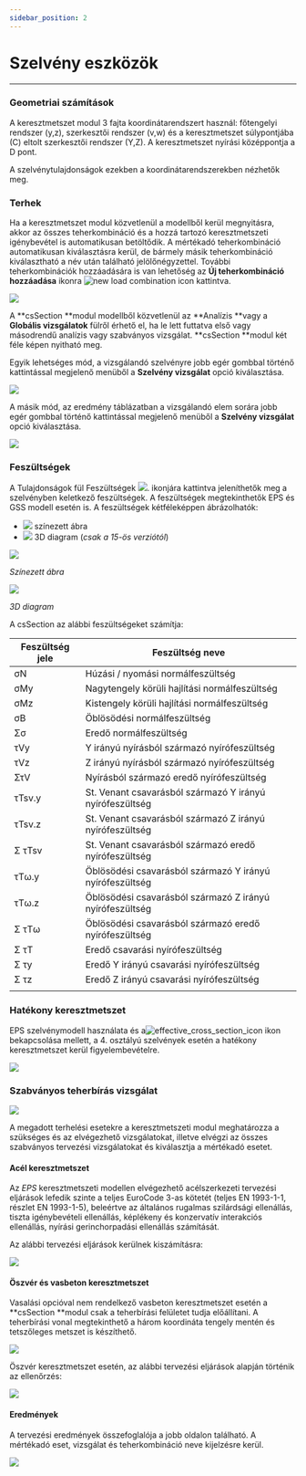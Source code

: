 ```yaml
---
sidebar_position: 2
---
```

# Szelvény eszközök
---
<!-- wp:heading {"level":3} -->

### Geometriai számítások

<!-- /wp:heading -->

<!-- wp:paragraph {"align":"justify"} -->

A keresztmetszet modul 3 fajta koordinátarendszert használ: főtengelyi rendszer (y,z), szerkesztői rendszer (v,w) és a keresztmetszet súlypontjába (C) eltolt szerkesztői rendszer (Y,Z). A keresztmetszet nyírási középpontja a D pont.

<!-- /wp:paragraph -->

<!-- wp:paragraph -->

A szelvénytulajdonságok ezekben a koordinátarendszerekben nézhetők meg.

<!-- /wp:paragraph -->

<!-- wp:spacer -->

<!-- /wp:spacer -->

<!-- wp:heading {"level":3} -->

### Terhek

<!-- /wp:heading -->

<!-- wp:paragraph {"align":"justify"} -->

Ha a keresztmetszet modul közvetlenül a modellből kerül megnyitásra, akkor az összes teherkombináció és a hozzá tartozó keresztmetszeti igénybevétel is automatikusan betöltődik. A mértékadó teherkombináció automatikusan kiválasztásra kerül, de bármely másik teherkombináció kiválasztható a név után található jelölőnégyzettel. További teherkombinációk hozzáadására is van lehetőség az **Új teherkombináció hozzáadása** ikonra ![new load combination icon](./img/wp-content-uploads-2021-04-section_new_load_combination_icon.png) kattintva.

<!-- /wp:paragraph -->

<!-- wp:image {"id":6623,"sizeSlug":"large","linkDestination":"media"} -->

[![](./img/wp-content-uploads-2021-04-section_new_load_combination_table-1024x121.png)](https://consteelsoftware.com/wp-content/uploads/2021/04/section_new_load_combination_table.png)

<!-- /wp:image -->

<!-- wp:spacer {"height":"50px","editorskit":{"devices":false,"desktop":true,"tablet":true,"mobile":true,"loggedin":true,"loggedout":true,"acf_visibility":"","acf_field":"","acf_condition":"","acf_value":"","migrated":false,"unit_test":false},"editorskit_typography":{"name":"","family":"","weight":""},"extUtilities":[]} -->

<!-- /wp:spacer -->

<!-- wp:paragraph -->

A **csSection **modul modellből közvetlenül az **Analízis **vagy a **Globális vizsgálatok** fülről érhető el, ha le lett futtatva első vagy másodrendű analízis vagy szabványos vizsgálat. **csSection **modul két féle képen nyitható meg.

<!-- /wp:paragraph -->

<!-- wp:columns -->

<!-- wp:column -->

<!-- wp:paragraph {"align":"justify"} -->

Egyik lehetséges mód, a vizsgálandó szelvényre jobb egér gombbal történő kattintással megjelenő menüből a **Szelvény vizsgálat** opció kiválasztása.

<!-- /wp:paragraph -->

<!-- wp:image {"align":"center","id":37520,"width":252,"height":202,"sizeSlug":"full","linkDestination":"media","className":"is-style-editorskit-rounded"} -->

[![](https://consteelsoftware.com/wp-content/uploads/2022/06/scr_szelvenyvizsgalat_1.png)](./img/wp-content-uploads-2022-06-scr_szelvenyvizsgalat_1.png)

<!-- /wp:image -->

<!-- /wp:column -->

<!-- wp:column -->

<!-- wp:paragraph {"align":"justify"} -->

A másik mód, az eredmény táblázatban a vizsgálandó elem sorára jobb egér gombbal történő kattintással megjelenő menüből a **Szelvény vizsgálat** opció kiválasztása.

<!-- /wp:paragraph -->

<!-- wp:image {"align":"center","id":37512,"sizeSlug":"full","linkDestination":"media","className":"is-style-editorskit-rounded"} -->

[![](https://consteelsoftware.com/wp-content/uploads/2022/06/scr_szelvenyvizsgalat_2.png)](./img/wp-content-uploads-2022-06-scr_szelvenyvizsgalat_2.png)

<!-- /wp:image -->

<!-- /wp:column -->

<!-- /wp:columns -->

<!-- wp:spacer -->

<!-- /wp:spacer -->

<!-- wp:heading {"level":3} -->

### Feszültségek

<!-- /wp:heading -->

<!-- wp:paragraph {"align":"justify"} -->

A Tulajdonságok fül Feszültségek ![](./img/wp-content-uploads-2021-04-cmd_sectmod_stresses.png). ikonjára kattintva jeleníthetők meg a szelvényben keletkező feszültségek. A feszültségek megtekinthetők EPS és GSS modell esetén is. A feszültségek kétféleképpen ábrázolhatók:

<!-- /wp:paragraph -->

<!-- wp:list -->

- ![](./img/wp-content-uploads-2021-04-cmd_sectmod_stress.png) színezett ábra
- ![](./img/wp-content-uploads-2021-04-cmd_sectmod_stress3D.png) 3D diagram (_csak a 15-ös verziótól_)

<!-- /wp:list -->

<!-- wp:columns -->

<!-- wp:column -->

<!-- wp:image {"id":22552,"sizeSlug":"large","linkDestination":"none"} -->

![](./img/wp-content-uploads-2021-07-scr_stress_colfig.png)

_Színezett ábra_

<!-- /wp:image -->

<!-- /wp:column -->

<!-- wp:column -->

<!-- wp:image {"id":22558,"sizeSlug":"large","linkDestination":"none"} -->

![](./img/wp-content-uploads-2021-07-scr_stress_3Ddiag.png)

_3D diagram_

<!-- /wp:image -->

<!-- /wp:column -->

<!-- /wp:columns -->

<!-- wp:paragraph {"align":"justify"} -->

A csSection az alábbi feszültségeket számítja:

<!-- /wp:paragraph -->

<!-- wp:table {"hasFixedLayout":true,"align":"center","className":"is-style-stripes"} -->

| Feszültség jele | Feszültség neve                                          |
| --------------- | -------------------------------------------------------- |
| σN              | Húzási / nyomási normálfeszültség                        |
| σMy             | Nagytengely körüli hajlítási normálfeszültség            |
| σMz             | Kistengely körüli hajlítási normálfeszültség             |
| σB              | Öblösödési normálfeszültség                              |
| Σσ              | Eredő normálfeszültség                                   |
| τVy             | Y irányú nyírásból származó nyírófeszültség              |
| τVz             | Z irányú nyírásból származó nyírófeszültség              |
| ΣτV             | Nyírásból származó eredő nyírófeszültség                 |
| τTsv.y          | St. Venant csavarásból származó Y irányú nyírófeszültség |
| τTsv.z          | St. Venant csavarásból származó Z irányú nyírófeszültség |
| Σ τTsv          | St. Venant csavarásból származó eredő nyírófeszültség    |
| τTω.y           | Öblösödési csavarásból származó Y irányú nyírófeszültség |
| τTω.z           | Öblösödési csavarásból származó Z irányú nyírófeszültség |
| Σ τTω           | Öblösödési csavarásból származó eredő nyírófeszültség    |
| Σ τT            | Eredő csavarási nyírófeszültség                          |
| Σ τy            | Eredő Y irányú csavarási nyírófeszültség                 |
| Σ τz            | Eredő Z irányú csavarási nyírófeszültség                 |
|                 |                                                          |

<!-- /wp:table -->

<!-- wp:spacer -->

<!-- /wp:spacer -->

<!-- wp:heading {"level":3} -->

### Hatékony keresztmetszet

<!-- /wp:heading -->

<!-- wp:paragraph {"align":"justify"} -->

EPS szelvénymodell használata és a![effective_cross_section_icon](./img/wp-content-uploads-2021-04-effective_cross_section_icon-e1617795855116.png) ikon bekapcsolása mellett, a 4. osztályú szelvények esetén a hatékony keresztmetszet kerül figyelembevételre.

<!-- /wp:paragraph -->

<!-- wp:image {"align":"center","id":6710,"width":233,"height":233,"sizeSlug":"large","linkDestination":"media"} -->

[![](https://consteelsoftware.com/wp-content/uploads/2021/04/effective_cross_section_img.png)](./img/wp-content-uploads-2021-04-effective_cross_section_img.png)

<!-- /wp:image -->

<!-- wp:spacer -->

<!-- /wp:spacer -->

<!-- wp:heading {"level":3} -->

### Szabványos teherbírás vizsgálat

<!-- /wp:heading -->

<!-- wp:image {"align":"center","id":37504,"width":278,"height":49,"sizeSlug":"full","linkDestination":"media","className":"is-style-editorskit-rounded"} -->

[![](https://consteelsoftware.com/wp-content/uploads/2022/06/scr_szelvenyvizsgalat_szabv_teherbiras.png)](./img/wp-content-uploads-2022-06-scr_szelvenyvizsgalat_szabv_teherbiras.png)

<!-- /wp:image -->

<!-- wp:paragraph {"align":"justify"} -->

A megadott terhelési esetekre a keresztmetszeti modul meghatározza a szükséges és az elvégezhető vizsgálatokat, illetve elvégzi az összes szabványos tervezési vizsgálatokat és kiválasztja a mértékadó esetet.

<!-- /wp:paragraph -->

<!-- wp:heading {"level":4} -->

#### Acél keresztmetszet

<!-- /wp:heading -->

<!-- wp:paragraph {"align":"justify"} -->

Az _EPS_ keresztmetszeti modellen elvégezhető acélszerkezeti tervezési eljárások lefedik szinte a teljes EuroCode 3-as kötetét (teljes EN 1993-1-1, részlet EN 1993-1-5), beleértve az általános rugalmas szilárdsági ellenállás, tiszta igénybevételi ellenállás, képlékeny és konzervatív interakciós ellenállás, nyírási gerinchorpadási ellenállás számítását.

<!-- /wp:paragraph -->

<!-- wp:paragraph -->

Az alábbi tervezési eljárások kerülnek kiszámításra:

<!-- /wp:paragraph -->

<!-- wp:image {"align":"center","id":37532,"sizeSlug":"large","linkDestination":"media","className":"is-style-editorskit-rounded"} -->

[![](./img/wp-content-uploads-2022-06-tabl_szelveny_vizsgalatok_acel-367x1024.png)](https://consteelsoftware.com/wp-content/uploads/2022/06/tabl_szelveny_vizsgalatok_acel.png)

<!-- /wp:image -->

<!-- wp:spacer -->

<!-- /wp:spacer -->

<!-- wp:heading {"level":4} -->

#### Öszvér és vasbeton keresztmetszet

<!-- /wp:heading -->

<!-- wp:paragraph {"align":"justify"} -->

Vasalási opcióval nem rendelkező vasbeton keresztmetszet esetén a **csSection **modul csak a teherbírási felületet tudja előállítani. A teherbírási vonal megtekinthető a három koordináta tengely mentén és tetszőleges metszet is készíthető.

<!-- /wp:paragraph -->

<!-- wp:image {"align":"center","id":37496,"width":748,"height":377,"sizeSlug":"full","linkDestination":"media","className":"is-style-editorskit-rounded"} -->

[![](https://consteelsoftware.com/wp-content/uploads/2022/06/scr_szelvenyvizsgalat_teherbiras_felulet.png)](./img/wp-content-uploads-2022-06-scr_szelvenyvizsgalat_teherbiras_felulet.png)

<!-- /wp:image -->

<!-- wp:paragraph -->

Öszvér keresztmetszet esetén, az alábbi tervezési eljárások alapján történik az ellenőrzés:

<!-- /wp:paragraph -->

<!-- wp:image {"align":"center","id":37544,"width":448,"height":373,"sizeSlug":"full","linkDestination":"media","className":"is-style-editorskit-rounded"} -->

[![](https://consteelsoftware.com/wp-content/uploads/2022/06/tabl_szelveny_vizsgalatok_oszver.png)](./img/wp-content-uploads-2022-06-tabl_szelveny_vizsgalatok_oszver.png)

<!-- /wp:image -->

<!-- wp:heading {"level":4} -->

#### Eredmények

<!-- /wp:heading -->

<!-- wp:paragraph {"align":"justify"} -->

A tervezési eredmények összefoglalója a jobb oldalon található. A mértékadó eset, vizsgálat és teherkombináció neve kijelzésre kerül.

<!-- /wp:paragraph -->

<!-- wp:image {"align":"center","id":37488,"sizeSlug":"full","linkDestination":"media","className":"is-style-editorskit-rounded"} -->

[![](https://consteelsoftware.com/wp-content/uploads/2022/06/scr_szelvenyvizsgalat_eredmeny_tabl.png)](./img/wp-content-uploads-2022-06-scr_szelvenyvizsgalat_eredmeny_tabl.png)

<!-- /wp:image -->

<!-- wp:spacer -->

<!-- /wp:spacer -->
